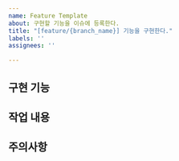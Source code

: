```yaml
---
name: Feature Template
about: 구현할 기능을 이슈에 등록한다.
title: "[feature/{branch_name}] 기능을 구현한다."
labels: ''
assignees: ''

---
```


## 구현 기능

## 작업 내용

## 주의사항
